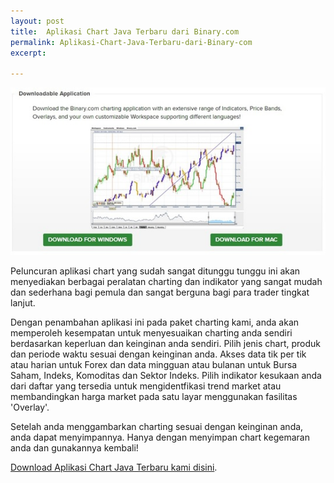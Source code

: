 ```yaml
---
layout: post
title:  Aplikasi Chart Java Terbaru dari Binary.com
permalink: Aplikasi-Chart-Java-Terbaru-dari-Binary-com
excerpt:

---
```


[![](/post_images/3288101.jpg)](https://www.binary.com/c/chart_application.cgi?l=EN&utm_medium=social&source=blog&utm_content=newsletter)

Peluncuran aplikasi chart yang sudah sangat ditunggu tunggu ini akan menyediakan berbagai peralatan charting dan indikator yang sangat mudah dan sederhana bagi pemula dan sangat berguna bagi para trader tingkat lanjut. 

Dengan penambahan aplikasi ini pada paket charting kami, anda akan memperoleh kesempatan untuk menyesuaikan charting anda sendiri berdasarkan keperluan dan keinginan anda sendiri. Pilih jenis chart, produk dan periode waktu sesuai dengan keinginan anda. Akses data tik per tik atau harian untuk Forex dan data mingguan atau bulanan untuk Bursa Saham, Indeks, Komoditas dan Sektor Indeks. Pilih indikator kesukaan anda dari daftar yang tersedia untuk mengidentfikasi trend market atau membandingkan harga market pada satu layar menggunakan fasilitas 'Overlay'.
 
Setelah anda menggambarkan charting sesuai dengan keinginan anda, anda dapat menyimpannya. Hanya dengan menyimpan chart kegemaran anda dan gunakannya kembali!

[Download Aplikasi Chart Java Terbaru kami disini](https://www.binary.com/c/chart_application.cgi?l=ID&utm_medium=social&source=blog&utm_content=newsletter).
